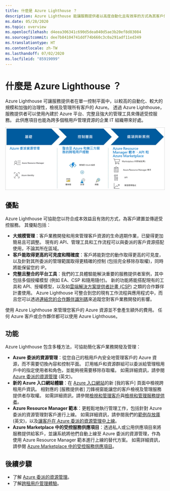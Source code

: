 ```yaml
---
title: 什麼是 Azure Lighthouse ？
description: Azure Lighthouse 能讓服務提供者以高度自動化且有效率的方式為其客戶傳遞受控服務。
ms.date: 05/28/2020
ms.topic: overview
ms.openlocfilehash: d4eea306341c690d5dea040d5ae3b20ef8d83084
ms.sourcegitcommit: dee7b84104741ddf74b660c3c0a291adf11ed349
ms.translationtype: HT
ms.contentlocale: zh-TW
ms.lasthandoff: 07/02/2020
ms.locfileid: "85919099"
---
```

# <a name="what-is-azure-lighthouse"></a>什麼是 Azure Lighthouse ？

Azure Lighthouse 可讓服務提供者在單一控制平面中，以較高的自動化、較大的規模和加強的治理性，檢視及管理所有客戶的 Azure。 透過 Azure Lighthouse，服務提供者可以使用內建於 Azure 平台、完整且強大的管理工具來傳遞受控服務。 此供應項目也能為跨多個租用戶管理資源的企業 IT 組織帶來好處。

![Azure Lighthouse 的概觀圖表](media/azure-lighthouse-overview.jpg)

## <a name="benefits"></a>優點

Azure Lighthouse 可協助您以符合成本效益且有效的方式，為客戶建置並傳遞受控服務。 其優點包括：

- **大規模管理**：客戶業務開發和用來管理客戶資源的生命週期作業，已變得更加簡易且可調整。 現有的 API、管理工具和工作流程可以與委派的客戶資源搭配使用，不論其所在區域。
- **客戶能取得更高的可見度和精確度**：客戶將能對您的動作取得更高的可見度，以及針對其所委派的管理範圍取得更精確的控制 (包括完全移除存取權)，同時將能保留您的 IP。
- **完整且整合的平台工具**：我們的工具體驗能解決重要的服務提供者案例，其中包括多個授權模型 (例如 EA、CSP 和隨用隨付)。 新的功能將能搭配現有的工具和 API、授權模型，以及如[雲端解決方案提供者計畫 (CSP)](/partner-center/csp-overview) 之類的合作夥伴計畫使用。 Azure Lighthouse 可整合到您的現有工作流程與應用程式中，而且您可以透過[連結您的合作夥伴識別碼](../billing/billing-partner-admin-link-started.md)來追蹤您對客戶業務開發的影響。

使用 Azure Lighthouse 來管理您客戶的 Azure 資源並不會產生額外的費用。 任何 Azure 客戶或合作夥伴都可以使用 Azure Lighthouse。

## <a name="capabilities"></a>功能

Azure Lighthouse 包含多種方法，可協助簡化客戶業務開發及管理：

- **Azure 委派的資源管理**：從您自己的租用戶內安全地管理客戶的 Azure 資源，而不需要切換內容和控制平面。 訂用帳戶和資源群組可以委派給管理租用戶中的指定使用者和角色，並能夠視需要移除存取權。 如需詳細資訊，請參閱 [Azure 委派的資源管理](concepts/azure-delegated-resource-management.md) \(英文\)。
- **新的 Azure 入口網站體驗**：在 [Azure 入口網站](https://portal.azure.com)的新 [我的客戶] 頁面中檢視跨租用戶資訊。 相對應的 [服務提供者] 刀鋒視窗能讓您的客戶檢視及管理服務提供者存取權。 如需詳細資訊，請參閱[檢視和管理客戶](./how-to/view-manage-customers.md)與[檢視和管理服務提供者](how-to/view-manage-service-providers.md)。
- **Azure Resource Manager 範本**：更輕鬆地執行管理工作，包括針對 Azure 委派的資源管理對客戶進行上線。 如需詳細資訊，請參閱我們的[範例存放庫](https://github.com/Azure/Azure-Lighthouse-samples/tree/master/templates) \(英文\)，以及[讓客戶在 Azure 委派的資源管理中上線](how-to/onboard-customer.md)。
- **Azure Marketplace 中的受控服務供應項目**：透過私人或公用供應項目來將服務提供給客戶，並讓系統將他們自動上線至 Azure 委派的資源管理，作為使用 Azure Resource Manager 範本進行上線的替代方案。 如需詳細資訊，請參閱 [Azure Marketplace 中的受控服務供應項目](concepts/managed-services-offers.md)。

## <a name="next-steps"></a>後續步驟

- 了解 [Azure 委派的資源管理](concepts/azure-delegated-resource-management.md)。
- 了解[跨租用戶管理體驗](concepts/cross-tenant-management-experience.md)。
